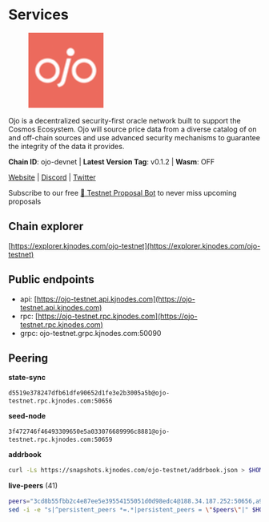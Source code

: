 # Services

<figure><img src="https://raw.githubusercontent.com/kj89/cosmos-images/main/logos/ojo.png" width="150" alt=""><figcaption></figcaption></figure>

Ojo is a decentralized security-first oracle network built  to support the Cosmos Ecosystem. Ojo will source price data  from a diverse catalog of on and off-chain sources and use  advanced security mechanisms to guarantee the integrity of the data it provides.

**Chain ID**: ojo-devnet | **Latest Version Tag**: v0.1.2 | **Wasm**: OFF

[Website](https://ojo.network) | [Discord](https://discord.gg/fd8Yrex8nC) | [Twitter](https://twitter.com/ojo_network)



Subscribe to our free [🤖 Testnet Proposal Bot](https://t.me/kjnodes_testnet_proposal_bot) to never miss upcoming proposals


## Chain explorer
[https://explorer.kjnodes.com/ojo-testnet](https://explorer.kjnodes.com/ojo-testnet)

## Public endpoints

* api: [https://ojo-testnet.api.kjnodes.com](https://ojo-testnet.api.kjnodes.com)
* rpc: [https://ojo-testnet.rpc.kjnodes.com](https://ojo-testnet.rpc.kjnodes.com)
* grpc: ojo-testnet.grpc.kjnodes.com:50090

## Peering

**state-sync**

```text
d5519e378247dfb61dfe90652d1fe3e2b3005a5b@ojo-testnet.rpc.kjnodes.com:50656
```

**seed-node**

```text
3f472746f46493309650e5a033076689996c8881@ojo-testnet.rpc.kjnodes.com:50659
```

**addrbook**
```bash
curl -Ls https://snapshots.kjnodes.com/ojo-testnet/addrbook.json > $HOME/.ojo/config/addrbook.json
```

**live-peers** (41)
```bash
peers="3cd8b55fbb2c4e87ee5e39554155051d0d98edc4@188.34.187.252:50656,a9bcb95ee047c4a909c675dc36c556eafe1248e1@195.201.174.109:46656,50ad0e558d9da6fce98ae4527cd49ee3e8d19940@94.250.202.215:26656,ea0ad608f0fa47e20047569c7c0c1ff76dd3d724@45.151.123.72:28656,340f0623e9338a5c93baf2d8a8825718a86d3e8b@195.3.223.196:26656,62fa77951a7c8f323c0499fff716cd86932d8996@65.108.199.36:24214,408ee86160af26ee7204d220498e80638f7874f4@161.97.109.47:38656,9ebe723eef929e9eff748f4046d6130ee349a398@65.108.203.149:24017,0d4dc8d9e80df99fdf7fbb0e44fbe55e0f8dde28@65.108.205.47:14756,d5519e378247dfb61dfe90652d1fe3e2b3005a5b@65.109.68.190:50656,5c2a752c9b1952dbed075c56c600c3a79b58c395@95.214.52.139:27226,d5b2ae8815b09a30ab253957f7eca052dde3101d@65.108.9.164:24656,3c6384ae2a167912a5ace2f5f8e38afc559715f0@75.119.156.88:26656,4bfc6d62d115a2440f9e5dc10c21d302dbdf5c64@34.220.136.165:26656,b6b4a4c720c4b4a191f0c5583cc298b545c330df@65.109.28.219:21656,a23cc4cbb09108bc9af380083108262454539aeb@35.215.116.65:26656,98981d7eef057a01274473363addb7f0b17e06fa@84.21.171.25:26656,8b6c75d20ac3ceeb7f0f1d4b5fc89a69e567c47b@65.108.231.238:36656,4764a447ea3518e5017756b42ca5f6442b2f5768@5.161.114.1:26656,969b1e53d217abf769054777190f9a65eb8174cf@46.4.61.91:26656,863a266ca1a958b9d122511289041905120e26dd@185.245.183.254:26656,fee808fc235e2f345caaaee1d65f818d710f6433@213.137.237.201:26656,67e95aeec46d7c5840f9685ca2b4cd725841b814@16.163.74.176:26636,0621bb73d18724cae4eb411e6b96765f95a3345e@178.63.8.245:61356,7186f24ace7f4f2606f56f750c2684d387dc39ac@65.108.231.124:12656,0ac9841750afe017b882768b0e29e72b8296d6b0@104.194.8.68:46656,f474a520009496972515f843cdb835fc7d663779@65.109.23.114:21656,f4663c5df8ee2e2b6e1cc6a9d7ad09687a27e08c@68.183.32.158:26656,9ea0473b3684dbf1f2cf194f69f746566dab6760@78.46.99.50:22656,23830179727e6e38933e95000cb84ece4112f78c@185.155.97.74:18656,b0968b57bcb5e527230ef3cfa3f65d5f1e4647dd@35.212.224.95:26656,1c69ce0386cf66825a906a6b91bc55fcd5924f8b@194.233.89.251:50656,8671c2dbbfd918374292e2c760704414d853f5b7@35.215.121.109:26656,f702b19a4dae5ad813dabe3f529bf31c160a74e0@5.189.176.202:26656,1e2a49792b0e0686827ec0fbc101a9ad709e0f28@88.210.9.78:26656,8ee9b08d75823b13ca5517c3469f6aaf541aa684@65.108.43.58:27675,d18abe07d27a732e913a782d31b691087a76078d@88.99.164.158:37096,1b5c5927e6e3685b3e9fc278ca4c9d7002d4cc10@65.21.134.250:26656,d7dbc0d436536945b7bd6254c1bedfebbf3e586b@65.109.88.254:47656,b6c75d1fbdc9c39daaaf52a4c0937b9f06975808@167.235.198.193:26656,9aa8a73ea9364aa3cf7806d4dd25b6aed88d8152@190.2.136.144:11556"
sed -i -e "s|^persistent_peers *=.*|persistent_peers = \"$peers\"|" $HOME/.ojo/config/config.toml
```
